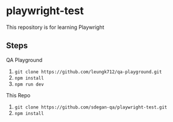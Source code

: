 # playwright-test
This repository is for learning Playwright

## Steps
QA Playground
1. `git clone https://github.com/leungk712/qa-playground.git`
2. `npm install`
3. `npm run dev`

This Repo
1. `git clone https://github.com/sdegan-qa/playwright-test.git`
2. `npm install`